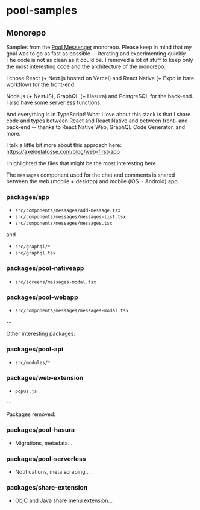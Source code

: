 # pool-samples

## Monorepo

Samples from the [Pool Messenger](https://poolmessenger.com) monorepo. Please keep in mind that my goal was to go as fast as possible -- iterating and experimenting quickly. The code is not as clean as it could be. I removed a lot of stuff to keep only the most interesting code and the architecture of the monorepo.

I chose React (+ Next.js hosted on Vercel) and React Native (+ Expo in bare workflow) for the front-end.

Node.js (+ NestJS), GraphQL (+ Hasura) and PostgreSQL for the back-end. I also have some serverless functions.

And everything is in TypeScript! What I love about this stack is that I share code and types between React and React Native and between front- and back-end -- thanks to React Native Web, GraphQL Code Generator, and more.

I talk a little bit more about this approach here: https://axeldelafosse.com/blog/web-first-app

I highlighted the files that might be the most interesting here.

The `messages` component used for the chat and comments is shared between the web (mobile + desktop) and mobile (iOS + Android) app.

### packages/app

- `src/components/messages/add-message.tsx`
- `src/components/messages/messages-list.tsx`
- `src/components/messages/messages.tsx`

and

- `src/graphql/*`
- `src/graphql.tsx`

### packages/pool-nativeapp

- `src/screens/messages-modal.tsx`

### packages/pool-webapp

- `src/components/messages/messages-modal.tsx`

--

Other interesting packages:

### packages/pool-api

- `src/modules/*`

### packages/web-extension

- `popus.js`

--

Packages removed:

### packages/pool-hasura

- Migrations, metadata...

### packages/pool-serverless

- Notifications, meta scraping...

### packages/share-extension

- ObjC and Java share menu extension...
